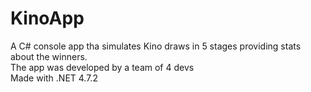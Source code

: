# KinoApp

A C# console app tha simulates Kino draws in 5 stages providing stats about the winners.  
The app was developed by a team of 4 devs  
Made with .NET 4.7.2  
